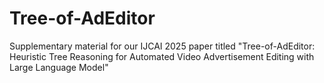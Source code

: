 # Tree-of-AdEditor
Supplementary material for our IJCAI 2025 paper titled "Tree-of-AdEditor: Heuristic Tree Reasoning for Automated Video Advertisement Editing with Large Language Model"
